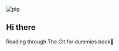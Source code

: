 ![pig](https://github.com/user-attachments/assets/aa605be0-c0c8-436d-903a-a0fdfa12a2d3)
## Hi there 
Reading through The Git for dummies book👋

<!--
**stooge57/stooge57** is a ✨ _special_ ✨ repository because its `README.md` (this file) appears on your GitHub profile.

Here are some ideas to get you started:

- 🔭 I’m currently working on ...
- 🌱 I’m currently learning ...
- 👯 I’m looking to collaborate on ...
- 🤔 I’m looking for help with ...
- 💬 Ask me about ...
- 📫 How to reach me: ...
- 😄 Pronouns: ...
- ⚡ Fun fact: ...
-->

